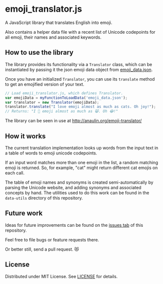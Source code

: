 # emoji_translator.js

A JavaScript library that translates English into emoji.

Also contains a helper data file with a recent list of Unicode codepoints for
all emoji, their names and associated keywords.

## How to use the library

The library provides its functionality via a `Translator` class, which can be
instantiated by passing it the json emoji data object from
[emoji_data.json](https://github.com/anaulin/emo/blob/master/emoji_data.json).

Once you have an initialized `Translator`, you can use its `translate` method to
get an emojified version of your text.

```JavaScript
// Load emoji_translator.js, which defines Translator.
var emojiData = myFunctionToLoadData('emoji_data.json');
var translator = new Translator(emojiData);
translator.translate("I love emoji almost as much as cats. Oh joy!");
// Returns: "I 💖 emoji almost as much as 😸. Oh 😂!"
```

The library can be seen in use at http://anaulin.org/emoji-translator/

## How it works

The current translation implementation looks up words from the input text in a
table of words to emoji unicode codepoints.

If an input word matches more than one emoji in the list, a random matching
emoji is returned. So, for example, "cat" might return different cat emojis on
each call.

The table of emoji names and synonyms is created semi-automatically by parsing
the Unicode website, and adding synonyms and associated concepts by hand. The
utilities used to do this work can be found in the `data-utils` directory of this
repository.

## Future work
Ideas for future improvements can be found on the
[issues tab](https://github.com/anaulin/emo/issues) of this repository.

Feel free to file bugs or feature requests there.

Or better still, send a pull request. 😻

## License

Distributed under MIT License. See
[LICENSE](https://github.com/anaulin/emo/blob/master/LICENSE.md)
for details.
